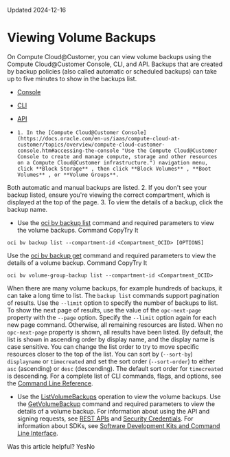 Updated 2024-12-16
# Viewing Volume Backups
On Compute Cloud@Customer, you can view volume backups using the Compute Cloud@Customer Console, CLI, and API.
Backups that are created by backup policies (also called automatic or scheduled backups) can take up to five minutes to show in the backups list.
  * [Console](https://docs.oracle.com/en-us/iaas/compute-cloud-at-customer/topics/block/viewing-volume-backups_0.htm)
  * [CLI](https://docs.oracle.com/en-us/iaas/compute-cloud-at-customer/topics/block/viewing-volume-backups_0.htm)
  * [API](https://docs.oracle.com/en-us/iaas/compute-cloud-at-customer/topics/block/viewing-volume-backups_0.htm)


  *     1. In the [Compute Cloud@Customer Console](https://docs.oracle.com/en-us/iaas/compute-cloud-at-customer/topics/overview/compute-cloud-customer-console.htm#accessing-the-console "Use the Compute Cloud@Customer Console to create and manage compute, storage and other resources on a Compute Cloud@Customer infrastructure.") navigation menu, click **Block Storage** , then click **Block Volumes** , **Boot Volumes** , or **Volume Groups**.
Both automatic and manual backups are listed.
    2. If you don't see your backup listed, ensure you're viewing the correct compartment, which is displayed at the top of the page.
    3. To view the details of a backup, click the backup name.
  * Use the [oci bv backup list](https://docs.oracle.com/iaas/tools/oci-cli/latest/oci_cli_docs/cmdref/bv/backup/list.html) command and required parameters to view the volume backups.
Command
CopyTry It
```
oci bv backup list --compartment-id <Compartment_OCID> [OPTIONS]
```

Use the [oci bv backup get](https://docs.oracle.com/iaas/tools/oci-cli/latest/oci_cli_docs/cmdref/bv/backup/get.html) command and required parameters to view the details of a volume backup.
Command
CopyTry It
```
oci bv volume-group-backup list --compartment-id <Compartment_OCID>
```

When there are many volume backups, for example hundreds of backups, it can take a long time to list. The `backup list` commands support pagination of results. Use the `--limit` option to specify the number of backups to list. To show the next page of results, use the value of the `opc-next-page` property with the `--page` option. Specify the `--limit` option again for each new page command. Otherwise, all remaining resources are listed. When no `opc-next-page` property is shown, all results have been listed.
By default, the list is shown in ascending order by display name, and the display name is case sensitive. You can change the list order to try to move specific resources closer to the top of the list. You can sort by (`--sort-by`) `displayname` or `timecreated` and set the sort order (`--sort-order`) to either `asc` (ascending) or `desc` (descending). The default sort order for `timecreated` is descending.
For a complete list of CLI commands, flags, and options, see the [Command Line Reference](https://docs.oracle.com/iaas/tools/oci-cli/latest/oci_cli_docs/index.html).
  * Use the [ListVolumeBackups](https://docs.oracle.com/iaas/api/#/en/iaas/latest/VolumeBackup/ListVolumeBackups) operation to view the volume backups.
Use the [GetVolumeBackup](https://docs.oracle.com/iaas/api/#/en/iaas/latest/VolumeBackup/GetVolumeBackup) command and required parameters to view the details of a volume backup.
For information about using the API and signing requests, see [REST APIs](https://docs.oracle.com/iaas/Content/API/Concepts/usingapi.htm#REST_APIs) and [Security Credentials](https://docs.oracle.com/iaas/Content/General/Concepts/credentials.htm). For information about SDKs, see [Software Development Kits and Command Line Interface](https://docs.oracle.com/iaas/Content/API/Concepts/sdks.htm#Software_Development_Kits_and_Command_Line_Interface).


Was this article helpful?
YesNo

